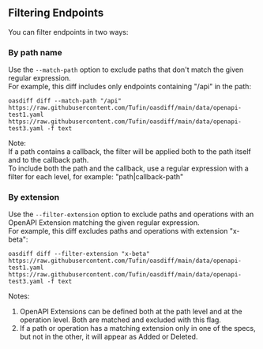 ## Filtering Endpoints

You can filter endpoints in two ways:

### By path name
Use the `--match-path` option to exclude paths that don't match the given regular expression.  
For example, this diff includes only endpoints containing "/api" in the path:
```
oasdiff diff --match-path "/api" https://raw.githubusercontent.com/Tufin/oasdiff/main/data/openapi-test1.yaml https://raw.githubusercontent.com/Tufin/oasdiff/main/data/openapi-test3.yaml -f text
```
Note:  
If a path contains a callback, the filter will be applied both to the path itself and to the callback path.  
To include both the path and the callback, use a regular expression with a filter for each level, for example: "path|callback-path"
   
### By extension
Use the `--filter-extension` option to exclude paths and operations with an OpenAPI Extension matching the given regular expression.  
For example, this diff excludes paths and operations with extension "x-beta":
```
oasdiff diff --filter-extension "x-beta" https://raw.githubusercontent.com/Tufin/oasdiff/main/data/openapi-test1.yaml https://raw.githubusercontent.com/Tufin/oasdiff/main/data/openapi-test3.yaml -f text
```
Notes:
1. OpenAPI Extensions can be defined both at the path level and at the operation level. Both are matched and excluded with this flag.
2. If a path or operation has a matching extension only in one of the specs, but not in the other, it will appear as Added or Deleted.